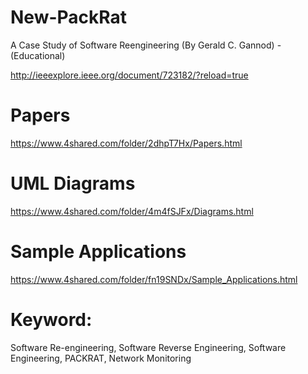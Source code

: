 # New-PackRat
A Case Study of Software Reengineering (By Gerald C. Gannod) - (Educational)

http://ieeexplore.ieee.org/document/723182/?reload=true

# Papers
https://www.4shared.com/folder/2dhpT7Hx/Papers.html

# UML Diagrams
https://www.4shared.com/folder/4m4fSJFx/Diagrams.html

# Sample Applications
https://www.4shared.com/folder/fn19SNDx/Sample_Applications.html

# Keyword: 
Software Re-engineering, Software Reverse Engineering, Software Engineering, PACKRAT, Network Monitoring

